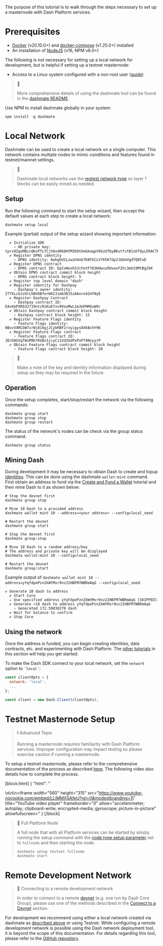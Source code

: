 The purpose of this tutorial is to walk through the steps necessary to set up a masternode with Dash Platform services.

# Prerequisites
- [Docker](https://docs.docker.com/engine/install/) (v20.10.0+) and [docker-compose](https://docs.docker.com/compose/install/) (v1.25.0+) installed
- An installation of [NodeJS](https://nodejs.org/en/download/) (v16, NPM v8.0+)

The following is not necessary for setting up a local network for development, but is helpful if setting up a testnet masternode:
- Access to a Linux system configured with a non-root user ([guide](https://docs.dash.org/en/stable/masternodes/setup.html#set-up-your-vps))


> 📘
>
> More comprehensive details of using the dashmate tool can be found in the [dashmate README](https://github.com/dashevo/platform/tree/master/packages/dashmate).

Use NPM to install dashmate globally in your system:

```shell
npm install -g dashmate
``` 

# Local Network

Dashmate can be used to create a local network on a single computer. This network contains multiple nodes to mimic conditions and features found in testnet/mainnet settings.

> 📘 
>
> Dashmate local networks use the [regtest network type](reference-glossary#regtest) so layer 1 blocks can be easily mined as needed. 

## Setup

Run the following command to start the setup wizard, then accept the default values at each step to create a local network:

```shell
dashmate setup local
``` 

Example (partial) output of the setup wizard showing important information:
```
  ✔ Initialize SDK
    › HD private key: tprv8ZgxMBicQKsPfLTCjh8vdHkDHYM369tUeQ4aqpV9GzUfQyBKutfstB1sDfQyLERACTEYy5Qjph42gBiqqnqYmXJZZqRc4PQssGzbvwJXHnN
  ✔ Register DPNS identity
    › DPNS identity: 6whgUd1LzwzU4ob7K8FGCLV765K7dp2JbEmVgdTQEFxD
  ✔ Register DPNS contract
    › DPNS contract ID: EpCvWuoh3JcFetFY83HdwuzRUvwxF2hc3mU19MtBg2kK
  ✔ Obtain DPNS contract commit block height
    › DPNS contract block height: 5
  ✔ Register top level domain "dash"
  ✔ Register identity for Dashpay
    › Dashpay's owner identity: 2T7kLcbJzQrLhBV6BferW42Jimb3BJ5zAAore42mfNyE
  ✔ Register Dashpay Contract
    › Dashpay contract ID: EAv8ePXREdJ719ntcRiKuEYxv9XooMwL1mJmPHMGuW9r
  ✔ Obtain Dashpay contract commit block height
    › Dashpay contract block height: 15
  ✔ Register Feature Flags identity
    › Feature Flags identity: 8BsvV4RCbW7srWj81kgjJCykRBF2rzyigys8XkBchY96
  ✔ Register Feature Flags contract
    › Feature Flags contract ID: JDrDAGVqTWsM9k7KGBsSjcyC11Vd2UdPxPoPf4NzyyrP
  ✔ Obtain Feature Flags contract commit block height
    › Feature Flags contract block height: 20

```

> 📘
>
> Make a note of the key and identity information displayed during setup as they may be required in the future.

## Operation

Once the setup completes, start/stop/restart the network via the following commands:

```shell
dashmate group start
dashmate group stop
dashmate group restart
``` 

The status of the network's nodes can be check via the group status command:

```shell
dashmate group status
``` 

## Mining Dash

During development it may be necessary to obtain Dash to create and topup [identities](docs/explanation-identity). This can be done using the dashmate `wallet:mint` command. First obtain an address to fund via the [Create and Fund a Wallet](doc:tutorial-create-and-fund-a-wallet) tutorial and then mine Dash to it as shown below:

```shell Mine to provided address
# Stop the devnet first
dashmate group stop

# Mine 10 Dash to a provided address
dashmate wallet mint 10 --address=<your address> --config=local_seed

# Restart the devnet
dashmate group start
```
```shell Mine to new address
# Stop the devnet first
dashmate group:stop

# Mine 10 Dash to a random address/key
# The address and private key will be displayed
dashmate wallet:mint 10 --config=local_seed

# Restart the devnet
dashmate group:start
```

Example output of `dashmate wallet mint 10 --address=yYqfdpePzn2kWtMxr9nz22HBFM7WBRmAqG --config=local_seed`:

```text
✔ Generate 10 dash to address
  ✔ Start Core
  ↓ Use specified address yYqfdpePzn2kWtMxr9nz22HBFM7WBRmAqG [SKIPPED]
  ✔ Generate ≈10 dash to address yYqfdpePzn2kWtMxr9nz22HBFM7WBRmAqG
    › Generated 172.59038279 dash
  ✔ Wait for balance to confirm
  ✔ Stop Core
``` 

## Using the network

Once the address is funded, you can begin creating identities, data contracts, etc. and experimenting with Dash Platform. The [other tutorials](tutorials-introduction) in this section will help you get started.

To make the Dash SDK connect to your local network, set the `network` option to `'local'`:

```javascript
const clientOpts = {
  network: 'local',
  ...
};

const client = new Dash.Client(clientOpts);
``` 

# Testnet Masternode Setup

> ❗️ Advanced Topic
>
> Running a masternode requires familiarity with Dash Platform services. Improper configuration may impact testing so please exercise caution if running a masternode.

To setup a testnet masternode, please refer to the comprehensive documentation of the process as described [here](https://docs.dash.org/en/stable/masternodes/setup-testnet.html#dashmate-installation). The following video also details how to complete the process.

[block:html]
{
  "html": "<div></div>\n\n<style></style>\n<iframe width=\"560\" height=\"315\" src=\"https://www.youtube-nocookie.com/embed/LLiMMXSAfeU?rel=0&modestbranding=1\" title=\"YouTube video player\" frameborder=\"0\" allow=\"accelerometer; autoplay; clipboard-write; encrypted-media; gyroscope; picture-in-picture\" allowfullscreen></iframe>"
}
[/block]

> 📘 Full Platform Node
>
> A full node that with all Platform services can be started by simply running the setup command with the [node type setup parameter](https://github.com/dashevo/platform/tree/master/packages/dashmate#setup-node) set to  `fullnode` and then starting the node.
> ```
> dashmate setup testnet fullnode
> dashmate start
> ```

# Remote Development Network

> 📘 Connecting to a remote development network
>
> In order to connect to a remote [devnet](reference-glossary#devnet) (e.g. one run by Dash Core Group), please use one of the methods described in the [Connect to a Devnet](tutorial-connecting-to-testnet#connect-to-a-devnet) section.

For development we recommend using either a local network created via dashmate as [described above](#local-network) or using Testnet. While configuring a remote development network is possible using the Dash network deployment tool, it is beyond the scope of this documentation. For details regarding this tool, please refer to the [GitHub repository](https://github.com/dashevo/dash-network-deploy).